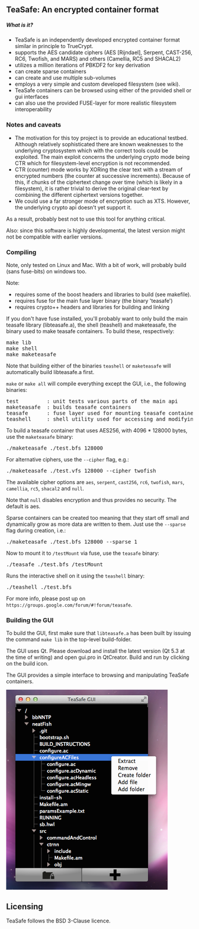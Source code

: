
TeaSafe: An encrypted container format
--------------------------------------

##### What is it?

- TeaSafe is an independently developed encrypted container format similar in principle to TrueCrypt.
- supports the AES candidate ciphers (AES [Rijndael], Serpent, CAST-256, RC6, Twofish, and MARS) and others (Camellia, RC5 and SHACAL2)
- utilizes a million iterations of PBKDF2 for key derivation
- can create sparse containers
- can create and use multiple sub-volumes
- employs a very simple and custom developed filesystem (see wiki).
- TeaSafe containers can be browsed using either of the provided shell or gui interfaces
- can also use the provided FUSE-layer for more realistic filesystem interoperability

### Notes and caveats

- The motivation for this toy project is to provide an educational testbed. Although relatively sophisticated there are known weaknesses to the underlying cryptosystem which with the correct tools could be exploited. The main exploit concerns the underlying crypto mode being CTR which for filesystem-level encryption is not recommended. 
- CTR (counter) mode works by XORing the clear text with a stream of encrypted numbers (the counter at successive increments). Because of this, if chunks of the ciphertext change over time (which is likely in a filesystem), it is rather trivial to derive the original clear-text by combining the different ciphertext versions together. 
- We could use a far stronger mode of encryption such as XTS. However, the underlying crypto api doesn't yet support it.

As a result, probably best not to use this tool for anything critical. 

Also: since this software is highly developmental, the latest version might not be compatible with earlier versions.

### Compiling

Note, only tested on Linux and Mac. With a bit of work, will probably build (sans fuse-bits) on windows
too.

Note:
 
- requires some of the boost headers and libraries to build (see makefile).
- requires fuse for the main fuse layer binary (the binary 'teasafe')
- requires crypto++ headers and libraries for building and linking

If you don't have fuse installed, you'll probably want to only build the main 
teasafe library (libteasafe.a), the shell (teashell) and maketeasafe, the binary
used to make teasafe containers. To build these, respectively:
<pre>
make lib
make shell
make maketeasafe
</pre>
Note that building either of the binaries `teashell` or `maketeasafe` will automatically build 
libteasafe.a first.

`make` or `make all` will compile everything except the GUI, i.e., the following binaries:

<pre>
test         : unit tests various parts of the main api
maketeasafe  : builds teasafe containers
teasafe      : fuse layer used for mounting teasafe containers
teashell     : shell utility used for accessing and modifying teasafe containers
</pre>

To build a teasafe container that uses AES256, with 4096 * 128000 bytes, use the `maketeasafe` binary:

<pre>
./maketeasafe ./test.bfs 128000
</pre>

For alternative ciphers, use the `--cipher` flag, e.g.:

<pre>
./maketeasafe ./test.vfs 128000 --cipher twofish
</pre>

The available cipher options are `aes`, `serpent`, `cast256`, `rc6`, `twofish`, `mars`, `camellia`, `rc5`, `shacal2` and `null`.

Note that `null` disables encryption and thus provides no security. The default is aes.

Sparse containers can be created too meaning that they start off small and dynamically
grow as more data are written to them. Just use the `--sparse` flag during creation, i.e.:

<pre>
./maketeasafe ./test.bfs 128000 --sparse 1
</pre>

Now to mount it to `/testMount` via fuse, use the `teasafe` binary:

<pre>
./teasafe ./test.bfs /testMount
</pre>

Runs the interactive shell on it using the `teashell` binary:

<pre>
./teashell ./test.bfs
</pre>

For more info, please post up on `https://groups.google.com/forum/#!forum/teasafe`.

### Building the GUI

To build the GUI, first make sure that `libteasafe.a` has been built by issuing the
command `make lib` in the top-level build-folder. 

The GUI uses Qt. Please download and install the latest version (Qt 5.3 at the time
of writing) and open gui.pro in QtCreator. Build and run by clicking on the build icon.

The GUI provides a simple interface to browsing and manipulating TeaSafe containers.

![TeaSafe GUI](screenshots/gui.png?raw=true)



Licensing
---------

TeaSafe follows the BSD 3-Clause licence. 


